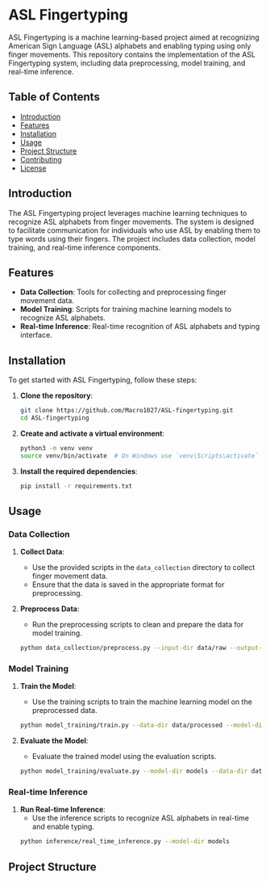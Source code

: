 # ASL Fingertyping

ASL Fingertyping is a machine learning-based project aimed at recognizing American Sign Language (ASL) alphabets and enabling typing using only finger movements. This repository contains the implementation of the ASL Fingertyping system, including data preprocessing, model training, and real-time inference.

## Table of Contents

- [Introduction](#introduction)
- [Features](#features)
- [Installation](#installation)
- [Usage](#usage)
- [Project Structure](#project-structure)
- [Contributing](#contributing)
- [License](#license)

## Introduction

The ASL Fingertyping project leverages machine learning techniques to recognize ASL alphabets from finger movements. The system is designed to facilitate communication for individuals who use ASL by enabling them to type words using their fingers. The project includes data collection, model training, and real-time inference components.

## Features

- **Data Collection**: Tools for collecting and preprocessing finger movement data.
- **Model Training**: Scripts for training machine learning models to recognize ASL alphabets.
- **Real-time Inference**: Real-time recognition of ASL alphabets and typing interface.

## Installation

To get started with ASL Fingertyping, follow these steps:

1. **Clone the repository**:
    ```bash
    git clone https://github.com/Macro1027/ASL-fingertyping.git
    cd ASL-fingertyping
    ```

2. **Create and activate a virtual environment**:
    ```bash
    python3 -m venv venv
    source venv/bin/activate  # On Windows use `venv\Scripts\activate`
    ```

3. **Install the required dependencies**:
    ```bash
    pip install -r requirements.txt
    ```

## Usage

### Data Collection

1. **Collect Data**:
    - Use the provided scripts in the `data_collection` directory to collect finger movement data.
    - Ensure that the data is saved in the appropriate format for preprocessing.

2. **Preprocess Data**:
    - Run the preprocessing scripts to clean and prepare the data for model training.
    ```bash
    python data_collection/preprocess.py --input-dir data/raw --output-dir data/processed
    ```

### Model Training

1. **Train the Model**:
    - Use the training scripts to train the machine learning model on the preprocessed data.
    ```bash
    python model_training/train.py --data-dir data/processed --model-dir models
    ```

2. **Evaluate the Model**:
    - Evaluate the trained model using the evaluation scripts.
    ```bash
    python model_training/evaluate.py --model-dir models --data-dir data/processed
    ```

### Real-time Inference

1. **Run Real-time Inference**:
    - Use the inference scripts to recognize ASL alphabets in real-time and enable typing.
    ```bash
    python inference/real_time_inference.py --model-dir models
    ```

## Project Structure

